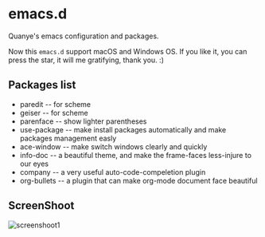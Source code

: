 # emacs.d
Quanye's emacs configuration and packages.

Now this `emacs.d` support macOS and Windows OS.
If you like it, you can press the star, it will me gratifying, thank you. :)

## Packages list
* paredit  -- for scheme
* geiser   -- for scheme
* parenface  -- show lighter parentheses
* use-package -- make install packages automatically and make packages management easly
* ace-window  -- make switch windows clearly and quickly
* info-doc   -- a beautiful theme, and make the frame-faces less-injure to our eyes
* company   -- a very useful auto-code-compeletion plugin
* org-bullets  -- a plugin that can make org-mode document face beautiful


## ScreenShoot
![screenshoot1](https://github.com/AiziChen/emacs.d/blob/master/screenshoot1.jpg?raw=true)
